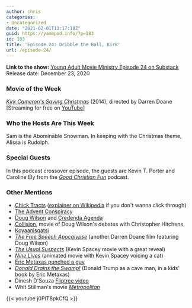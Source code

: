 ```yaml
---
author: chris
categories:
- Uncategorized
date: "2021-02-01T13:17:18Z"
guid: https://yammpod.info/?p=183
id: 183
title: 'Episode 24: Dribble the Ball, Kirk'
url: /episode-24/
---
```

**Link to the show:** [Young Adult Movie Ministry Episode 24 on Substack](https://yammpod.substack.com/p/episode-24-dribble-the-ball-kirk)  
Release date: December 23, 2020

### Movie of the Week

_[Kirk Cameron's Saving Christmas](https://www.imdb.com/title/tt2528814)_ (2014), directed by Darren Doane  
[Streaming for free on [YouTube](http://www.youtube.com/watch?v=F-WOjJpYuRE)]

### Who the Hosts Are This Week

Sam is the Abominable Snowman. In keeping with the Christmas theme, Alissa is Rudolph.

### Special Guests

In this podcast crossover episode, the guests are Kevin T. Porter and Caroline Ely from the _[Good Christian Fun](https://www.goodchristianfun.com/)_ podcast.

### Other Mentions

  * [Chick Tracts](https://www.chick.com/) ([explainer on Wikipedia](https://en.wikipedia.org/wiki/Chick_tract) if you don't wanna click through)
  * [The Advent Conspiracy](https://adventconspiracy.org/)
  * [Doug Wilson](https://en.wikipedia.org/wiki/Douglas_Wilson_(theologian)) and [Credenda Agenda](https://en.wikipedia.org/wiki/Credenda/Agenda)
  * [Collision](https://en.wikipedia.org/wiki/Collision_(2009_film)), movie of Doug Wilson's debates with Christopher Hitchens
  * [Koyaanisqatsi](https://en.wikipedia.org/wiki/Koyaanisqatsi)
  * _[The Free Speech Apocalypse](https://www.imdb.com/title/tt5105784)_ (another Darren Doane film featuring Doug Wilson)
  * _[The Usual Suspects](https://www.imdb.com/title/tt0114814?ref_=nv_sr_srsg_0)_ (Kevin Spacey movie with a great reveal)
  * _[Nine Lives](https://www.imdb.com/title/tt4383594?ref_=nv_sr_srsg_0)_ (animated movie with Kevin Spacey voicing a cat)
  * [Eric Metaxas punched a guy](https://religionnews.com/2020/09/01/eric-metaxas-protester-menaced-punch-video-trump-rnc/)
  * _[Donald Drains the Swamp!](https://bookshop.org/books/donald-drains-the-swamp/9781621579380)_ (Donald Trump as a cave man, in a kids' book by Eric Metaxas)
  * Dinesh D'Souza [Fliptree video](https://youtu.be/DWJ-6VCoRVg)
  * Whit Stillman's movie _[Metropolitan](https://www.imdb.com/title/tt0100142/)_
  
  {{< youtube j0PIT8pkCfQ >}}
